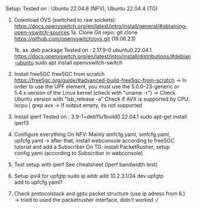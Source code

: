 Setup:
Tested on : Ubuntu 22.04.6 (NFV), Ubuntu 22.04.4 (TG)

1. Download OVS (switched to raw sockets):
https://docs.openvswitch.org/en/latest/intro/install/general/#obtaining-open-vswitch-sources
1a. Clone Git repo: git clone https://github.com/openvswitch/ovs.git (19.06.23)


    1b. as .deb package
Tested on : 2.17.9-0  ubuntu0.22.04.1
https://docs.openvswitch.org/en/latest/intro/install/distributions/#debian-ubuntu
sudo apt install openvswitch-switch

2. Install free5GC 
free5GC from scratch
https://free5gc.org/guide/#advanced-build-free5gc-from-scratch
-> In order to use the UPF element, you must use the 5.0.0-23-generic or 5.4.x version of the Linux kernel (check with "uname -r")
-> Check Ubuntu version with "lsb_release -a" 
Check if AVX is supported by CPU: lscpu | grep avx
-> If output empty, its not supported

3. Install iperf
Tested on : 3.9-1+deb11u1build0.22.04.1
sudo apt-get install iperf3

4. Configure everything
On NFV: Mainly amfcfg.yaml, smfcfg.yaml, upfcfg.yaml
-> after that, install webconsole according to free5GC tutorial and add a Subscriber
On TG: install PacketRusher, setup config.yaml (according to Subscriber in webconsole)

5. Test setup with iperf
See cheatsheet (iperf bandwidth test)

6. Setup ipv4 for upfgtp
sudo ip addr add 10.2.3.1/24 dev upfgtp  
add to upfcfg.yaml?

7. Check protocolstack and gptu packet structure (use ip adress from 6.)  
-> tried to used the packetrusher interface, didn't worked :/